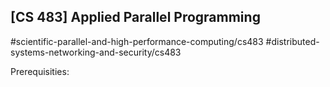 ## [CS 483] Applied Parallel Programming

#scientific-parallel-and-high-performance-computing/cs483
#distributed-systems-networking-and-security/cs483

Prerequisities:
